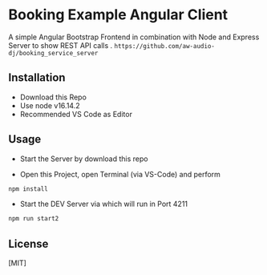 # Booking Example Angular Client

A simple Angular Bootstrap Frontend in combination with Node and Express Server to show REST API calls . 
`https://github.com/aw-audio-dj/booking_service_server`

## Installation

* Download this Repo
* Use node v16.14.2
* Recommended VS Code as Editor



## Usage
* Start the Server by download this repo 

* Open this Project, open Terminal (via VS-Code) and perform
```bash
npm install
```
* Start the DEV Server via which will run in Port 4211
```bash
npm run start2
```

## License
[MIT]
